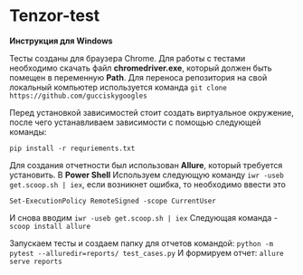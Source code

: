 # Tenzor-test
**Инструкция для Windows**

Тесты созданы для браузера Chrome. Для работы с тестами необходимо скачать файл **chromedriver.exe**, который должен быть помещен в переменную **Path**.
Для переноса репозитория на свой локальный компьютер используется команда ```git clone https://github.com/gucciskygoogles```

Перед установкой зависимостей стоит создать виртуальное окружение, после чего устанавливаем зависимости с помощью следующей команды:
```
pip install -r requriements.txt
```
Для создания отчетности был использован **Allure**, который требуется установить.
В **Power Shell** Используем следующую команду ```iwr -useb get.scoop.sh | iex```, если возникнет ошибка, то необходимо ввести это 
```
Set-ExecutionPolicy RemoteSigned -scope CurrentUser
```
И снова вводим ```iwr -useb get.scoop.sh | iex```
Следующая команда - ```scoop install allure```

Запускаем тесты и создаем папку для отчетов командой: ```python -m pytest --alluredir=reports/ test_cases.py```
И формируем отчет: ```allure serve reports```
